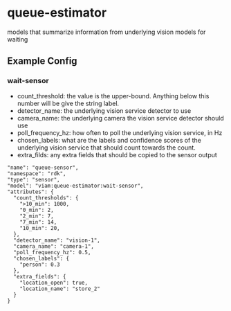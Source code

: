 # queue-estimator
models that summarize information from underlying vision models for waiting

## Example Config

### wait-sensor
- count_threshold: the value is the upper-bound. Anything below this number will be give the string label.
- detector_name: the underlying vision service detector to use
- camera_name: the underlying camera the vision service detector should use
- poll_frequency_hz: how often to poll the underlying vision service, in Hz
- chosen_labels: what are the labels  and confidence scores of the underlying vision service that should count towards the count.
- extra_filds: any extra fields that should be copied to the sensor output
```
"name": "queue-sensor",
"namespace": "rdk",
"type": "sensor",
"model": "viam:queue-estimator:wait-sensor",
"attributes": {
  "count_thresholds": {
    ">10_min": 1000,
    "0_min": 2,
    "2_min": 7,
    "7_min": 14,
    "10_min": 20,
  },
  "detector_name": "vision-1",
  "camera_name": "camera-1",
  "poll_frequency_hz": 0.5,
  "chosen_labels": {
    "person": 0.3
  },
  "extra_fields": {
    "location_open": true,
    "location_name": "store_2"
  }
}
```
